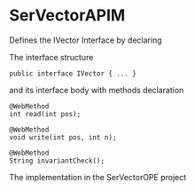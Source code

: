 # SerVectorAPIM

Defines the IVector Interface by declaring

The interface structure 

    public interface IVector { ... }

and its interface body with methods declaration

    @WebMethod
    int read(int pos);

    @WebMethod
    void write(int pos, int n);

    @WebMethod
    String invariantCheck();


The implementation in the SerVectorOPE project